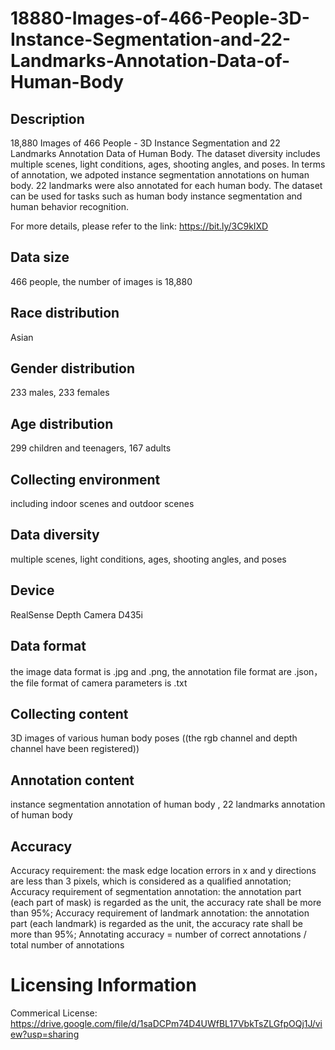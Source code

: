 # 18880-Images-of-466-People-3D-Instance-Segmentation-and-22-Landmarks-Annotation-Data-of-Human-Body


## Description
18,880 Images of 466 People - 3D Instance Segmentation and 22 Landmarks Annotation Data of Human Body. The dataset diversity includes multiple scenes, light conditions, ages, shooting angles, and poses. In terms of annotation, we adpoted instance segmentation annotations on human body. 22 landmarks were also annotated for each human body. The dataset can be used for tasks such as human body instance segmentation and human behavior recognition.

For more details, please refer to the link: https://bit.ly/3C9kIXD

## Data size
466 people, the number of  images is 18,880

## Race distribution
Asian

## Gender distribution
233 males, 233 females

## Age distribution
299 children and teenagers, 167 adults

## Collecting environment
including indoor scenes and outdoor scenes

## Data diversity
multiple scenes, light conditions, ages, shooting angles, and poses

## Device
RealSense Depth Camera D435i

## Data format
the image data format is .jpg and .png, the annotation file format are .json，the file format of camera parameters is .txt

## Collecting content
3D images of various human body poses ((the rgb channel and depth channel have been registered))

## Annotation content
instance segmentation annotation of human body , 22 landmarks annotation of human body

## Accuracy
Accuracy requirement: the mask edge location errors in x and y directions are less than 3 pixels, which is considered as a qualified annotation;  Accuracy requirement of segmentation annotation: the annotation part (each part of mask) is regarded as the unit, the accuracy rate shall be more than 95%; Accuracy requirement of landmark annotation: the annotation part (each landmark) is regarded as the unit, the accuracy rate shall be more than 95%; Annotating accuracy = number of correct annotations / total number of annotations

# Licensing Information
Commerical License: https://drive.google.com/file/d/1saDCPm74D4UWfBL17VbkTsZLGfpOQj1J/view?usp=sharing
